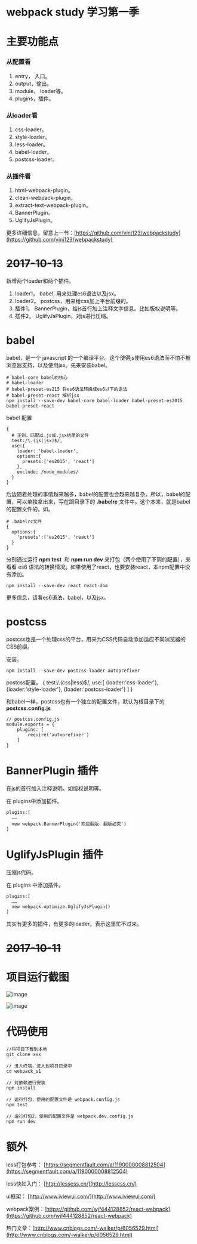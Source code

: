 # webpack study 学习第一季

# 主要功能点

### 从配置看

1. entry， 入口。
2. output，输出。
3. module， loader等。
4. plugins，插件。

### 从loader看

1. css-loader。
2. style-loader。
3. less-loader。
4. babel-loader。
5. postcss-loader。

### 从插件看

1. html-webpack-plugin。
2. clean-webpack-plugin。
3. extract-text-webpack-plugin。
4. BannerPlugin。
5. UglifyJsPlugin。

更多详细信息，留意上一节：[https://github.com/vini123/webpackstudy](https://github.com/vini123/webpackstudy)

# ~~2017-10-13~~

新增两个loader和两个插件。

1. loader1。 babel, 用来处理es6语法以及jsx。
2. loader2。 postcss，用来给css加上平台前缀的。
3. 插件1。 BannerPlugin，给js首行加上注释文字信息。比如版权说明等。
4. 插件2。 UglifyJsPlugin，对js进行压缩。

# babel

babel，是一个 javascript 的一个编译平台。这个使得js使用es6语法而不怕不被浏览器支持，以及使用jsx。先来安装babel。

```
# babel-core babel的核心
# babel-loader 
# babel-preset-es215 将es6语法转换成es6以下的语法
# babel-preset-react 解析jsx
npm install --save-dev babel-core babel-loader babel-preset-es2015 babel-preset-react
```
babel 配置

```
{
  # 正则，匹配以.js或.jsx结尾的文件
  test:/\.(js|jsx)$/,
  use:{
    loader: 'babel-loader',
    options:{
      presets:['es2015', 'react']
    },
    exclude: /node_modules/
  }
}
```
后边随着处理的事情越来越多，babel的配置也会越来越复杂。所以，babel的配置，可以单独拿出来，写在跟目录下的 **.babelrc** 文件中。这个本来，就是babel的配置文件的。如。
```
# .babelrc文件
{
  options:{
    'presets':['es2015', 'react']
  }
}
```

分别通过运行 **npm test**  和 **npm run dev** 来打包（两个使用了不同的配置），来看看 es6 语法的转换情况。如果使用了react，也要安装react，本npm配置中没有添加。

```
npm install --save-dev react react-dom
```
更多信息，请看es6语法，babel，以及jsx。

# postcss

postcss也是一个处理css的平台，用来为CSS代码自动添加适应不同浏览器的CSS前缀。

安装。

```
npm install --save-dev postcss-loader autoprefixer
```

postcss配置。
{
 test:/\.(css|less)$/,
 use:[
   {loader:'css-loader'}, 
   {loader:'style-loader'}, 
   {loader:'postcss-loader'}
   ]
}

和babel一样，postcss也有一个独立的配置文件，默认为根目录下的 **postcss.config.js**

```
// postcss.config.js
module.exports = {
    plugins: [
        require('autoprefixer')
    ]
}
```

# BannerPlugin 插件

在js的首行加入注释说明。如版权说明等。

在 plugins中添加插件。
```
plugins:[
  ……
  new webpack.BannerPlugin('欢迎翻版，翻版必究')
]
```

# UglifyJsPlugin 插件

压缩js代码。

在 plugins 中添加插件。

```
plugins:[
  ……
  new webpack.optimize.UglifyJsPlugin()
]
```
其实有更多的插件，有更多的loader。表示这里忙不过来。

# ~~2017-10-11~~

# 项目运行截图

![image](https://blog.vini123.com/wp-content/uploads/2017/10/20171011173345.png?r=5)

![image](https://blog.vini123.com/wp-content/uploads/2017/10/20171011173450.png?r=5)

# 代码使用

```
//将项目下载到本地
git clone xxx

// 进入终端，进入到项目目录中
cd webpack_s1

// 对依赖进行安装
npm install

// 运行打包，使用的配置文件是 webpack.config.js
npm test

// 运行打包2，使用的配置文件是 webpack.dev.config.js
npm run dev 
```

# 额外

less打包参考： [https://segmentfault.com/a/1190000008812504](https://segmentfault.com/a/1190000008812504)

less快如入门： [http://lesscss.cn/](http://lesscss.cn/)

ui框架： [http://www.iviewui.com/](http://www.iviewui.com/)

webpack案例：[https://github.com/wjf444128852/react-webpack](https://github.com/wjf444128852/react-webpack)

热门文章：[http://www.cnblogs.com/-walker/p/6056529.html](http://www.cnblogs.com/-walker/p/6056529.html)

